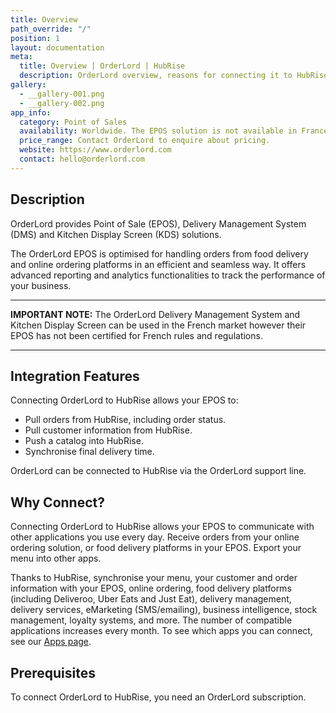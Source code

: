 ```yaml
---
title: Overview
path_override: "/"
position: 1
layout: documentation
meta:
  title: Overview | OrderLord | HubRise
  description: OrderLord overview, reasons for connecting it to HubRise and summary of integrated features. Synchronise data between your EPOS and your apps.
gallery:
  - __gallery-001.png
  - __gallery-002.png
app_info:
  category: Point of Sales
  availability: Worldwide. The EPOS solution is not available in France.
  price_range: Contact OrderLord to enquire about pricing.
  website: https://www.orderlord.com
  contact: hello@orderlord.com
---
```


## Description

OrderLord provides Point of Sale (EPOS), Delivery Management System (DMS) and Kitchen Display Screen (KDS) solutions.

The OrderLord EPOS is optimised for handling orders from food delivery and online ordering platforms in an efficient and seamless way. It offers advanced reporting and analytics functionalities to track the performance of your business.

---

**IMPORTANT NOTE:** The OrderLord Delivery Management System and Kitchen Display Screen can be used in the French market however their EPOS has not been certified for French rules and regulations.

---

## Integration Features

Connecting OrderLord to HubRise allows your EPOS to:

- Pull orders from HubRise, including order status.
- Pull customer information from HubRise.
- Push a catalog into HubRise.
- Synchronise final delivery time.

OrderLord can be connected to HubRise via the OrderLord support line.

## Why Connect?

Connecting OrderLord to HubRise allows your EPOS to communicate with other applications you use every day. Receive orders from your online ordering solution, or food delivery platforms in your EPOS. Export your menu into other apps.

Thanks to HubRise, synchronise your menu, your customer and order information with your EPOS, online ordering, food delivery platforms (including Deliveroo, Uber Eats and Just Eat), delivery management, delivery services, eMarketing (SMS/emailing), business intelligence, stock management, loyalty systems, and more. The number of compatible applications increases every month. To see which apps you can connect, see our [Apps page](/apps).

## Prerequisites

To connect OrderLord to HubRise, you need an OrderLord subscription.
